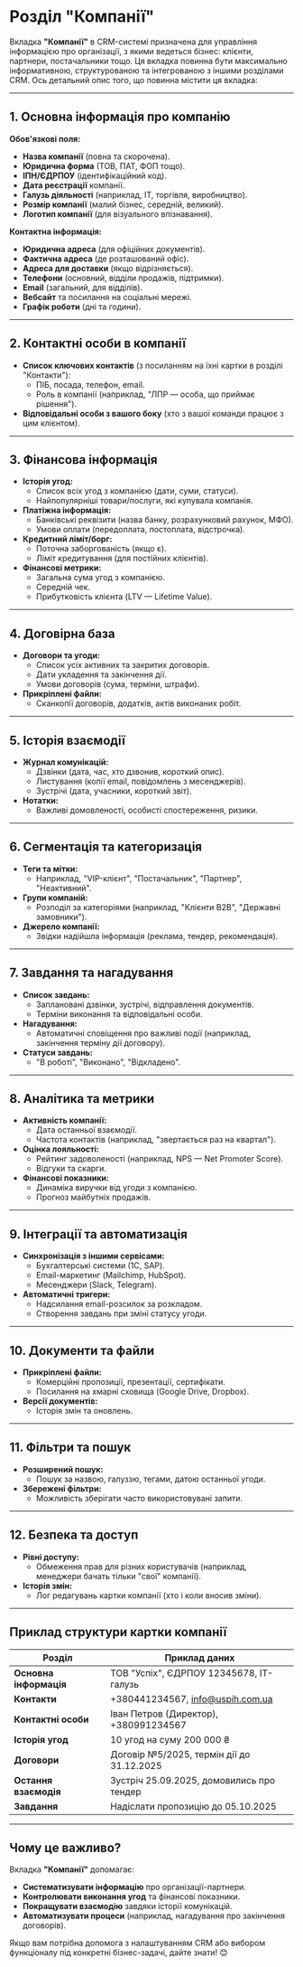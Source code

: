 # Розділ "Компанії"

Вкладка **"Компанії"** в CRM-системі призначена для управління інформацією про організації, з якими ведеться бізнес: клієнти, партнери, постачальники тощо. Ця вкладка повинна бути максимально інформативною, структурованою та інтегрованою з іншими розділами CRM. Ось детальний опис того, що повинна містити ця вкладка:

---

## 1. Основна інформація про компанію
**Обов'язкові поля:**
- **Назва компанії** (повна та скорочена).
- **Юридична форма** (ТОВ, ПАТ, ФОП тощо).
- **ІПН/ЄДРПОУ** (ідентифікаційний код).
- **Дата реєстрації** компанії.
- **Галузь діяльності** (наприклад, IT, торгівля, виробництво).
- **Розмір компанії** (малий бізнес, середній, великий).
- **Логотип компанії** (для візуального впізнавання).

**Контактна інформація:**
- **Юридична адреса** (для офіційних документів).
- **Фактична адреса** (де розташований офіс).
- **Адреса для доставки** (якщо відрізняється).
- **Телефони** (основний, відділи продажів, підтримки).
- **Email** (загальний, для відділів).
- **Вебсайт** та посилання на соціальні мережі.
- **Графік роботи** (дні та години).

---

## 2. Контактні особи в компанії
- **Список ключових контактів** (з посиланням на їхні картки в розділі "Контакти"):
  - ПІБ, посада, телефон, email.
  - Роль в компанії (наприклад, "ЛПР — особа, що приймає рішення").
- **Відповідальні особи з вашого боку** (хто з вашої команди працює з цим клієнтом).

---

## 3. Фінансова інформація
- **Історія угод:**
  - Список всіх угод з компанією (дати, суми, статуси).
  - Найпопулярніші товари/послуги, які купувала компанія.
- **Платіжна інформація:**
  - Банківські реквізити (назва банку, розрахунковий рахунок, МФО).
  - Умови оплати (передоплата, постоплата, відстрочка).
- **Кредитний ліміт/борг:**
  - Поточна заборгованість (якщо є).
  - Ліміт кредитування (для постійних клієнтів).
- **Фінансові метрики:**
  - Загальна сума угод з компанією.
  - Середній чек.
  - Прибутковість клієнта (LTV — Lifetime Value).

---

## 4. Договірна база
- **Договори та угоди:**
  - Список усіх активних та закритих договорів.
  - Дати укладення та закінчення дії.
  - Умови договорів (сума, терміни, штрафи).
- **Прикріплені файли:**
  - Сканкопії договорів, додатків, актів виконаних робіт.

---

## 5. Історія взаємодії
- **Журнал комунікацій:**
  - Дзвінки (дата, час, хто дзвонив, короткий опис).
  - Листування (копії email, повідомлень з месенджерів).
  - Зустрічі (дата, учасники, короткий звіт).
- **Нотатки:**
  - Важливі домовленості, особисті спостереження, ризики.

---

## 6. Сегментація та категоризація
- **Теги та мітки:**
  - Наприклад, "VIP-клієнт", "Постачальник", "Партнер", "Неактивний".
- **Групи компаній:**
  - Розподіл за категоріями (наприклад, "Клієнти B2B", "Державні замовники").
- **Джерело компанії:**
  - Звідки надійшла інформація (реклама, тендер, рекомендація).

---

## 7. Завдання та нагадування
- **Список завдань:**
  - Заплановані дзвінки, зустрічі, відправлення документів.
  - Терміни виконання та відповідальні особи.
- **Нагадування:**
  - Автоматичні сповіщення про важливі події (наприклад, закінчення терміну дії договору).
- **Статуси завдань:**
  - "В роботі", "Виконано", "Відкладено".

---

## 8. Аналітика та метрики
- **Активність компанії:**
  - Дата останньої взаємодії.
  - Частота контактів (наприклад, "звертається раз на квартал").
- **Оцінка лояльності:**
  - Рейтинг задоволеності (наприклад, NPS — Net Promoter Score).
  - Відгуки та скарги.
- **Фінансові показники:**
  - Динаміка виручки від угоди з компанією.
  - Прогноз майбутніх продажів.

---

## 9. Інтеграції та автоматизація
- **Синхронізація з іншими сервісами:**
  - Бухгалтерські системи (1C, SAP).
  - Email-маркетинг (Mailchimp, HubSpot).
  - Месенджери (Slack, Telegram).
- **Автоматичні тригери:**
  - Надсилання email-розсилок за розкладом.
  - Створення завдань при зміні статусу угоди.

---

## 10. Документи та файли
- **Прикріплені файли:**
  - Комерційні пропозиції, презентації, сертифікати.
  - Посилання на хмарні сховища (Google Drive, Dropbox).
- **Версії документів:**
  - Історія змін та оновлень.

---

## 11. Фільтри та пошук
- **Розширений пошук:**
  - Пошук за назвою, галуззю, тегами, датою останньої угоди.
- **Збережені фільтри:**
  - Можливість зберігати часто використовувані запити.

---

## 12. Безпека та доступ
- **Рівні доступу:**
  - Обмеження прав для різних користувачів (наприклад, менеджери бачать тільки "свої" компанії).
- **Історія змін:**
  - Лог редагувань картки компанії (хто і коли вносив зміни).

---

## Приклад структури картки компанії

| **Розділ**               | **Приклад даних**                          |
|--------------------------|--------------------------------------------|
| **Основна інформація**   | ТОВ "Успіх", ЄДРПОУ 12345678, IT-галузь    |
| **Контакти**             | +380441234567, info@uspih.com.ua           |
| **Контактні особи**      | Іван Петров (Директор), +380991234567     |
| **Історія угод**         | 10 угод на суму 200 000 ₴                  |
| **Договори**             | Договір №5/2025, термін дії до 31.12.2025 |
| **Остання взаємодія**    | Зустріч 25.09.2025, домовились про тендер |
| **Завдання**             | Надіслати пропозицію до 05.10.2025        |

---

## Чому це важливо?
Вкладка **"Компанії"** допомагає:
- **Систематизувати інформацію** про організації-партнери.
- **Контролювати виконання угод** та фінансові показники.
- **Покращувати взаємодію** завдяки історії комунікацій.
- **Автоматизувати процеси** (наприклад, нагадування про закінчення договорів).

Якщо вам потрібна допомога з налаштуванням CRM або вибором функціоналу під конкретні бізнес-задачі, дайте знати! 😊
